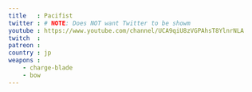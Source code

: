 ```yaml
---
title   : Pacifist
twitter : # NOTE: Does NOT want Twitter to be showm
youtube : https://www.youtube.com/channel/UCA9qiU8zVGPAhsT8YlnrNLA
twitch  :
patreon :
country : jp
weapons :
    - charge-blade
    - bow
---
```

